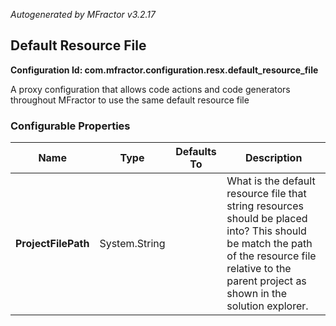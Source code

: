 *Autogenerated by MFractor v3.2.17*
## Default Resource File

**Configuration Id: com.mfractor.configuration.resx.default_resource_file**

A proxy configuration that allows code actions and code generators throughout MFractor to use the same default resource file


### Configurable Properties

| Name | Type | Defaults To | Description |
|------|------|-------------|-------------|
| **ProjectFilePath** | System.String |  | What is the default resource file that string resources should be placed into? This should be match the path of the resource file relative to the parent project as shown in the solution explorer. |


